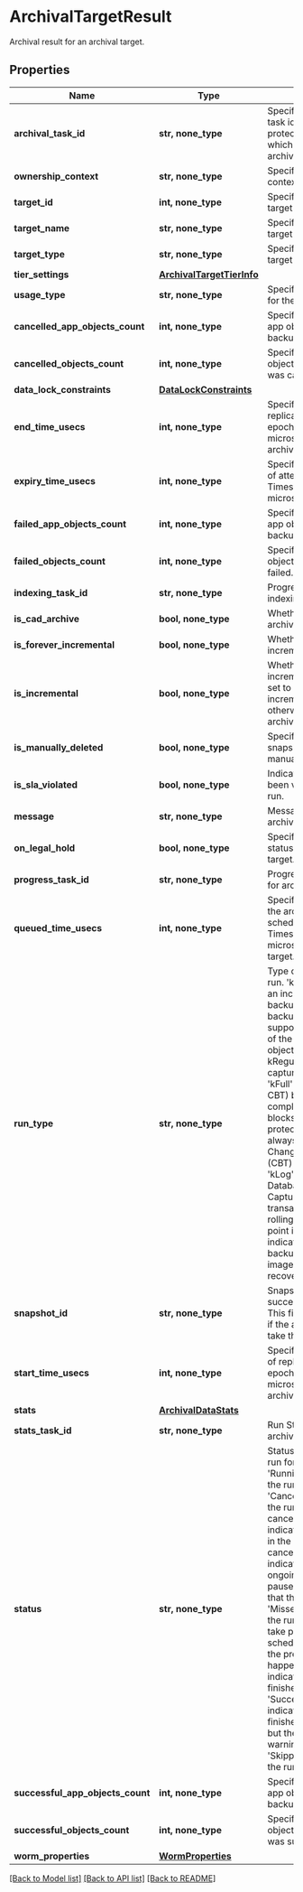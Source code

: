 # ArchivalTargetResult

Archival result for an archival target.

## Properties
Name | Type | Description | Notes
------------ | ------------- | ------------- | -------------
**archival_task_id** | **str, none_type** | Specifies the archival task id. This is a protection group UID which only applies when archival type is &#39;Tape&#39;. | [optional] 
**ownership_context** | **str, none_type** | Specifies the ownership context for the target. | [optional] 
**target_id** | **int, none_type** | Specifies the archival target ID. | [optional] 
**target_name** | **str, none_type** | Specifies the archival target name. | [optional] 
**target_type** | **str, none_type** | Specifies the archival target type. | [optional] 
**tier_settings** | [**ArchivalTargetTierInfo**](ArchivalTargetTierInfo.md) |  | [optional] 
**usage_type** | **str, none_type** | Specifies the usage type for the target. | [optional] 
**cancelled_app_objects_count** | **int, none_type** | Specifies the count of app objects for which backup was cancelled. | [optional] 
**cancelled_objects_count** | **int, none_type** | Specifies the count of objects for which backup was cancelled. | [optional] 
**data_lock_constraints** | [**DataLockConstraints**](DataLockConstraints.md) |  | [optional] 
**end_time_usecs** | **int, none_type** | Specifies the end time of replication run in Unix epoch Timestamp(in microseconds) for an archival target. | [optional] 
**expiry_time_usecs** | **int, none_type** | Specifies the expiry time of attempt in Unix epoch Timestamp (in microseconds). | [optional] 
**failed_app_objects_count** | **int, none_type** | Specifies the count of app objects for which backup failed. | [optional] 
**failed_objects_count** | **int, none_type** | Specifies the count of objects for which backup failed. | [optional] 
**indexing_task_id** | **str, none_type** | Progress monitor task for indexing. | [optional] 
**is_cad_archive** | **bool, none_type** | Whether this is CAD archive or not | [optional] 
**is_forever_incremental** | **bool, none_type** | Whether this is forever incremental or not | [optional] 
**is_incremental** | **bool, none_type** | Whether this is an incremental archive. If set to true, this is an incremental archive, otherwise this is a full archive. | [optional] 
**is_manually_deleted** | **bool, none_type** | Specifies whether the snapshot is deleted manually. | [optional] 
**is_sla_violated** | **bool, none_type** | Indicated if SLA has been violated for this run. | [optional] 
**message** | **str, none_type** | Message about the archival run. | [optional] 
**on_legal_hold** | **bool, none_type** | Specifies the legal hold status for a archival target. | [optional] 
**progress_task_id** | **str, none_type** | Progress monitor task id for archival. | [optional] 
**queued_time_usecs** | **int, none_type** | Specifies the time when the archival is queued for schedule in Unix epoch Timestamp(in microseconds) for a target. | [optional] 
**run_type** | **str, none_type** | Type of Protection Group run. &#39;kRegular&#39; indicates an incremental (CBT) backup. Incremental backups utilizing CBT (if supported) are captured of the target protection objects. The first run of a kRegular schedule captures all the blocks. &#39;kFull&#39; indicates a full (no CBT) backup. A complete backup (all blocks) of the target protection objects are always captured and Change Block Tracking (CBT) is not utilized. &#39;kLog&#39; indicates a Database Log backup. Capture the database transaction logs to allow rolling back to a specific point in time. &#39;kSystem&#39; indicates system volume backup. It produces an image for bare metal recovery. | [optional] 
**snapshot_id** | **str, none_type** | Snapshot id for a successful snapshot. This field will not be set if the archival Run fails to take the snapshot. | [optional] 
**start_time_usecs** | **int, none_type** | Specifies the start time of replication run in Unix epoch Timestamp(in microseconds) for an archival target. | [optional] 
**stats** | [**ArchivalDataStats**](ArchivalDataStats.md) |  | [optional] 
**stats_task_id** | **str, none_type** | Run Stats task id for archival. | [optional] 
**status** | **str, none_type** | Status of the replication run for an archival target. &#39;Running&#39; indicates that the run is still running. &#39;Canceled&#39; indicates that the run has been canceled. &#39;Canceling&#39; indicates that the run is in the process of being canceled. &#39;Paused&#39; indicates that the ongoing run has been paused. &#39;Failed&#39; indicates that the run has failed. &#39;Missed&#39; indicates that the run was unable to take place at the scheduled time because the previous run was still happening. &#39;Succeeded&#39; indicates that the run has finished successfully. &#39;SucceededWithWarning&#39; indicates that the run finished successfully, but there were some warning messages. &#39;Skipped&#39; indicates that the run was skipped. | [optional] 
**successful_app_objects_count** | **int, none_type** | Specifies the count of app objects for which backup was successful. | [optional] 
**successful_objects_count** | **int, none_type** | Specifies the count of objects for which backup was successful. | [optional] 
**worm_properties** | [**WormProperties**](WormProperties.md) |  | [optional] 

[[Back to Model list]](../README.md#documentation-for-models) [[Back to API list]](../README.md#documentation-for-api-endpoints) [[Back to README]](../README.md)


